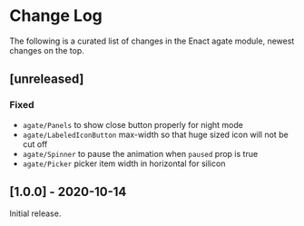 # Change Log

The following is a curated list of changes in the Enact agate module, newest changes on the top.

## [unreleased]
 
### Fixed
- `agate/Panels` to show close button properly for night mode
- `agate/LabeledIconButton` max-width so that huge sized icon will not be cut off
- `agate/Spinner` to pause the animation when `paused` prop is true
- `agate/Picker` picker item width in horizontal for silicon

## [1.0.0] - 2020-10-14

Initial release.

